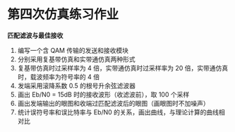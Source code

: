 # 第四次仿真练习作业

**匹配滤波与最佳接收**  

1. 编写一个含 QAM 传输的发送和接收模块
2. 分别采用复基带仿真和实带通仿真两种形式
3. 复基带仿真时过采样率为 4 倍，实带通仿真时过采样率为 20 倍，实带通仿真时，载波频率为符号率的
   4 倍
4. 发端采用滚降系数 0.5 的根号升余弦滤波器
5. 画出 Eb/N0 = 15dB 时的接收波形（收滤波前），取 100 个采样
6. 画出发端输出的眼图和收端过匹配滤波后的眼图（画眼图时不加噪声）
7. 统计误符号率和误比特率与 Eb/N0 的关系，画出曲线，与理论计算的曲线相对比

